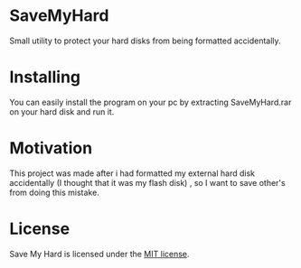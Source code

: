 # SaveMyHard
Small utility to protect your hard disks from being formatted accidentally.

# Installing
You can easily install the program on your pc by extracting SaveMyHard.rar on your hard disk and run it.

# Motivation
This project was made after i had formatted my external hard disk accidentally (I thought that it was my flash disk) , so I want to save other's from doing this mistake.

# License
Save My Hard is licensed under the <a href="https://github.com/MahmoudH96/SaveMyHard/blob/master/LICENSE">MIT license</a>.
